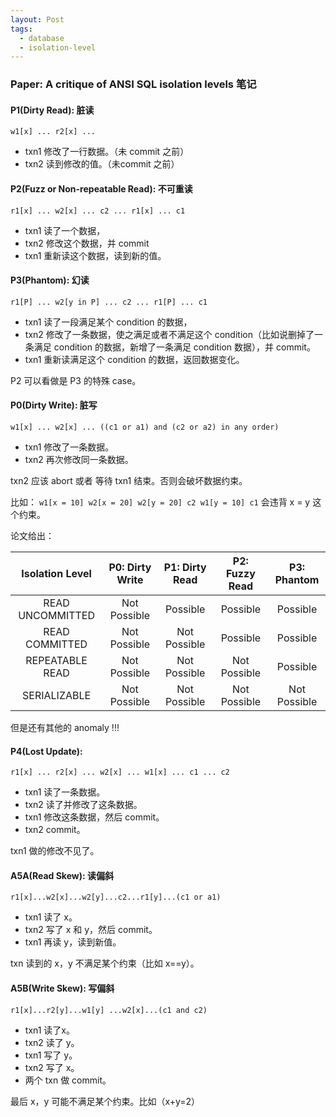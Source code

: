 ```yaml
---
layout: Post
tags:
  - database
  - isolation-level
---
```


### Paper: A critique of ANSI SQL isolation levels 笔记


#### P1(Dirty Read): 脏读 ####

```
w1[x] ... r2[x] ...
```

- txn1 修改了一行数据。（未 commit 之前）
- txn2 读到修改的值。（未commit 之前）



#### P2(Fuzz or Non-repeatable Read): 不可重读 ####

```
r1[x] ... w2[x] ... c2 ... r1[x] ... c1
```

- txn1 读了一个数据，
- txn2 修改这个数据，并 commit
- txn1 重新读这个数据，读到新的值。



#### P3(Phantom): 幻读 ####

```
r1[P] ... w2[y in P] ... c2 ... r1[P] ... c1
```

- txn1 读了一段满足某个 condition 的数据，
- txn2 修改了一条数据，使之满足或者不满足这个 condition（比如说删掉了一条满足 condition 的数据，新增了一条满足 condition 数据），并 commit。
- txn1 重新读满足这个 condition 的数据，返回数据变化。

P2 可以看做是 P3 的特殊 case。



#### P0(Dirty Write): 脏写 ####

```
w1[x] ... w2[x] ... ((c1 or a1) and (c2 or a2) in any order)
```

- txn1 修改了一条数据。
- txn2 再次修改同一条数据。

txn2 应该 abort 或者 等待 txn1 结束。否则会破坏数据约束。

比如： `w1[x = 10] w2[x = 20] w2[y = 20] c2 w1[y = 10] c1` 会违背 x = y 这个约束。



论文给出：

| Isolation Level  | P0: Dirty Write | P1: Dirty Read | P2: Fuzzy Read | P3: Phantom  |
|:----------------:|:---------------:|:--------------:|:--------------:|:------------:|
| READ UNCOMMITTED | Not Possible    | Possible       | Possible       | Possible     |
| READ COMMITTED   | Not Possible    | Not Possible   | Possible       | Possible     |
| REPEATABLE READ  | Not Possible    | Not Possible   | Not Possible   | Possible     |
| SERIALIZABLE     | Not Possible    | Not Possible   | Not Possible   | Not Possible |


但是还有其他的 anomaly !!!




#### P4(Lost Update): ####

```
r1[x] ... r2[x] ... w2[x] ... w1[x] ... c1 ... c2
```

- txn1 读了一条数据。
- txn2 读了并修改了这条数据。
- txn1 修改这条数据，然后 commit。
- txn2 commit。

txn1 做的修改不见了。



#### A5A(Read Skew): 读偏斜 ####

```
r1[x]...w2[x]...w2[y]...c2...r1[y]...(c1 or a1)
```

- txn1 读了 x。
- txn2 写了 x 和 y，然后 commit。
- txn1 再读 y，读到新值。

txn 读到的 x，y 不满足某个约束（比如 x==y）。

#### A5B(Write Skew): 写偏斜 ####

```
r1[x]...r2[y]...w1[y] ...w2[x]...(c1 and c2)
```

- txn1 读了x。
- txn2 读了 y。
- txn1 写了 y。
- txn2 写了 x。
- 两个 txn 做 commit。

最后 x，y 可能不满足某个约束。比如（x+y=2）


